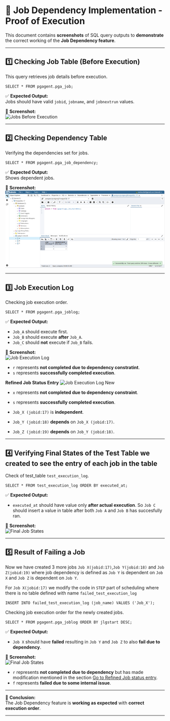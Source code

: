 # 📸 Job Dependency Implementation - Proof of Execution

This document contains **screenshots** of SQL query outputs to **demonstrate** the correct working of the **Job Dependency feature**.

---

## **1️⃣ Checking Job Table (Before Execution)**
This query retrieves job details before execution.

```
SELECT * FROM pgagent.pga_job;
```

✅ **Expected Output:**  
Jobs should have valid `jobid`, `jobname`, and `jobnextrun` values.

📸 **Screenshot:**  
![Jobs Before Execution](outputs/jobs_before_execution.png)


---

## **2️⃣ Checking Dependency Table**
Verifying the dependencies set for jobs.

```
SELECT * FROM pgagent.pga_job_dependency;
```

✅ **Expected Output:**  
Shows dependent jobs.

📸 **Screenshot:**  
![Job Dependency Table](outputs/job_dependency_table.png)

---

## **3️⃣ Job Execution Log**
Checking job execution order.

```
SELECT * FROM pgagent.pga_joblog;
```

✅ **Expected Output:**  
- `Job_A` should execute first.
- `Job_B` should execute **after** `Job_A`.
- `Job_C` should **not** execute if `Job_B` fails.

📸 **Screenshot:**  
![Job Execution Log](outputs/job_execution_log.png)
- `r` represents **not completed due to dependency constratint**.
- `s` represents **successfully completed execution**.

**Refined Job Status Entry**
![Job Execution Log New](outputs/job_execution_log_refined.png)
- `x` represents **not completed due to dependency constraint**.
- `s` represents **successfully completed execution**.

- `Job_X (jobid:17)` is **independent**.
- `Job_Y (jobid:18)` **depends** on `Job_X (jobid:17)`.
- `Job_Z (jobid:19)` **depends** on `Job_Y (jobid:18)`.
---

## **4️⃣ Verifying Final States of the Test Table we created to see the entry of each job in the table**
Check of test_table `test_execution_log`.

```
SELECT * FROM test_execution_log ORDER BY executed_at;
```

✅ **Expected Output:**  
- `executed_at` should have value only **after actual execution**. So `Job C` should insert a value in table after both `Job A` and `Job B` has succesfully ran.

📸 **Screenshot:**  
![Final Job States](outputs/test_exec_log.png)

---

## **5️⃣ Result of Failing a Job**
Now we have created 3 more jobs `Job X(jobid:17)`,`Job Y(jobid:18)` and `Job Z(jobid:19)` where job dependency is defined as `Job Y` is dependent on `Job X` and `Job Z` is dependent on `Job Y`.

For `Job X(jobid:17)` we modify the code in `STEP` part of scheduling where there is no table defined with name `failed_test_execution_log`

```
INSERT INTO failed_test_execution_log (job_name) VALUES ('Job_X');
```

Checking job execution order for the newly created jobs.
```
SELECT * FROM pgagent.pga_joblog ORDER BY jlgstart DESC;
```

✅ **Expected Output:**  
- `Job X` should have **failed** resulting in `Job Y` and `Job Z` to also **fail due to dependency**.

📸 **Screenshot:**  
![Final Job States](outputs/failed_test.png)

- `r` represents **not completed due to dependency** but has made modification mentioned in the section [Go to Refined Job status entry](#3️⃣-job-execution-log).
- `f` represents **failed due to some internal issue**.
---


🎯 **Conclusion:**  
The Job Dependency feature is **working as expected** with **correct execution order**.

---
